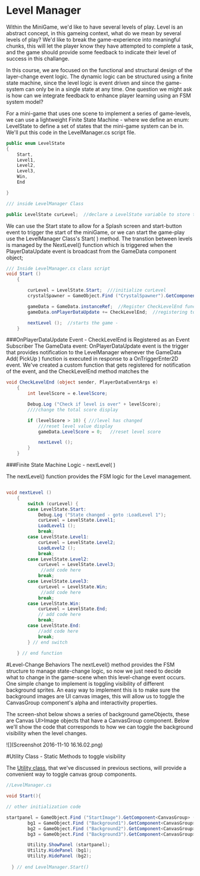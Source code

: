 
# Level Manager

Within the MiniGame, we'd like to have several levels of play. Level is an abstract concept, in this gameing context, what do we mean by several levels of play?  We'd like to break the game-experience into meaningful chunks, this will let the player know they have attempted to complete a task, and the game should provide some feedback to indicate their level of success in this challange.

In this course, we are focused on the functional and structural design of the layer-change event logic.  The dynamic logic can be structured using a finite state machine, since the level logic is event driven and since the game-system can only be in a single state at any time.   One question we might ask is how can we integrate feedback to enhance player learning using an FSM system model?  

For a mini-game that uses one scene to implement a series of game-levels, we can use a lightweight Finite State Machine - where we define an enum: LevelState to define a set of states that the mini-game system can be in.  We'll put this code in the LevelManager.cs script file.

```C#
public enum LevelState
{
	Start,
	Level1,
	Level2,
	Level3,
	Win,
	End

}

/// inside LevelManager Class

public LevelState curLevel;  //declare a LevelState variable to store the active state

```

We can use the Start state to allow for a Splash screen and start-button event to trigger the start of the miniGame, or we can start the game-play use the LevelManager Class's Start( ) method.  The transtion between levels is managed by the NextLevel() function which is triggered when the PlayerDataUpdate event is broadcast from the GameData component object;

```C#
/// Inside LevelManager.cs class script
void Start ()
	{

		curLevel = LevelState.Start;  ///initialize curLevel
		crystalSpawner = GameObject.Find ("CrystalSpawner").GetComponent<CrystalSpawner> ();

		gameData = GameData.instanceRef;  //Register CheckLevelEnd function to be notified when GameData broadcasts: onPlayerDataUpdate
		gameData.onPlayerDataUpdate += CheckLevelEnd;  //registering to be notified

		nextLevel ();  //starts the game -
	}

```

###OnPlayerDataUpdate Event - CheckLevelEnd is Registered as an Event Subscriber
The GameData event: OnPlayerDataUpdate event is the trigger that provides notification to the LevelManager whenever the GameData Add( PickUp ) function is executed in response to a OnTriggerEnter2D event.  We've created a custom function that gets registered for notification of the event, and the CheckLevelEnd method matches the   

```C#
void CheckLevelEnd (object sender, PlayerDataEventArgs e)
	{
		int levelScore = e.levelScore;

		Debug.Log ("Check if level is over" + levelScore);
		////change the total score display

		if (levelScore > 10) { ///level has changed
			///reset level value display
			gameData.LevelScore = 0;   //reset level score

			nextLevel ();
		}
	}
```
###Finite State Machine Logic - nextLevel( )

The nextLevel() function provides the FSM logic for the Level management.

```C#

void nextLevel ()
	{
		switch (curLevel) {
		case LevelState.Start:
			Debug.Log ("State changed - goto :LoadLevel 1");
			curLevel = LevelState.Level1;
			LoadLevel1 ();
			break;
		case LevelState.Level1:
			curLevel = LevelState.Level2;
			LoadLevel2 ();
			break;
		case LevelState.Level2:
			curLevel = LevelState.Level3;
             //add code here
			break;
		case LevelState.Level3:
			curLevel = LevelState.Win;
             //add code here
			break;
		case LevelState.Win:
			curLevel = LevelState.End;
            // add code here
			break;
		case LevelState.End:
            //add code here
			break;
		} // end switch
        
	} // end function

```

#Level-Change Behaviors
The nextLevel() method provides the FSM structure to manage state-change logic, so now we just need to decide what to change in the game-scene when this level-change event occurs.
One simple change to implement is toggling visibility of different background sprites.  An easy way to implement this is to make sure the background images are UI canvas images, this will allow us to toggle the CanvasGroup component's alpha and interactivity properties.  

The screen-shot below shows a series of background gameObjects, these are Canvas UI>Image objects that have a CanvasGroup component.  Below we'll show the code that corresponds to how we can toggle the background visibility when the level changes.

![](Screenshot 2016-11-10 16.16.02.png)

#Utility Class - Static Methods to toggle visibility

The [Utility class](https://kdoore.gitbooks.io/cs-2335/content/utility_-_static_class.html#utility---static-class), that we've discussed in previous sections, will provide a convenient way to toggle canvas group components.
```C#
//LevelManager.cs

void Start(){

// other initialization code

startpanel = GameObject.Find ("StartImage").GetComponent<CanvasGroup> ();
		bg1 = GameObject.Find ("Background1").GetComponent<CanvasGroup> ();
		bg2 = GameObject.Find ("Background2").GetComponent<CanvasGroup> ();
		bg3 = GameObject.Find ("Background3").GetComponent<CanvasGroup> ();

		Utility.ShowPanel (startpanel);
		Utility.HidePanel (bg1);
		Utility.HidePanel (bg2);
        
  } // end LevelManager.Start()
  
  ```
  
  